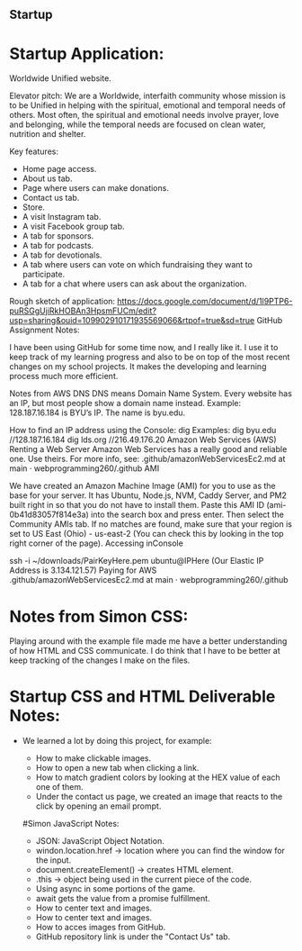 ## Startup

# Startup Application:

Worldwide Unified website.

Elevator pitch:
We are a Worldwide, interfaith community whose mission is to be Unified in helping with the spiritual, emotional and temporal needs of others. Most often, the spiritual and emotional needs involve prayer, love and belonging, while the temporal needs are focused on clean water, nutrition and shelter.

Key features:
- Home page access.
- About us tab.
- Page where users can make donations.
- Contact us tab.
- Store.
- A visit Instagram tab.
- A visit Facebook group tab.
- A tab for sponsors.
- A tab for podcasts.
- A tab for devotionals.
- A tab where users can vote on which fundraising they want to participate.
- A tab for a chat where users can ask about the organization.

Rough sketch of application:
https://docs.google.com/document/d/1l9PTP6-puRSGgUjiRkHOBAn3HpsmFUCm/edit?usp=sharing&ouid=109902910171935569066&rtpof=true&sd=true
GitHub Assignment Notes:

I have been using GitHub for some time now, and I really like it. I use it to keep track of my learning progress and also to be on top of the most recent changes on my school projects. It makes the developing and learning process much more efficient.

Notes from AWS DNS DNS means Domain Name System. Every website has an IP, but most people show a domain name instead. Example: 128.187.16.184 is BYU’s IP. The name is byu.edu.

How to find an IP address using the Console: dig Examples: dig byu.edu //128.187.16.184 dig lds.org //216.49.176.20 Amazon Web Services (AWS) Renting a Web Server Amazon Web Services has a really good and reliable one. Use theirs. For more info, see: .github/amazonWebServicesEc2.md at main · webprogramming260/.github AMI

We have created an Amazon Machine Image (AMI) for you to use as the base for your server. It has Ubuntu, Node.js, NVM, Caddy Server, and PM2 built right in so that you do not have to install them. Paste this AMI ID (ami-0b41d83057f814e3a) into the search box and press enter. Then select the Community AMIs tab. If no matches are found, make sure that your region is set to US East (Ohio) - us-east-2 (You can check this by looking in the top right corner of the page). Accessing inConsole

ssh -i ~/downloads/PairKeyHere.pem ubuntu@IPHere (Our Elastic IP Address is 3.134.121.57) Paying for AWS .github/amazonWebServicesEc2.md at main · webprogramming260/.github

# Notes from Simon CSS:

Playing around with the example file made me have a better understanding of how HTML and CSS communicate. I do think that I have to be better at keep tracking of the changes I make on the files.

# Startup CSS and HTML Deliverable Notes:

- We learned a lot by doing this project, for example:
    - How to make clickable images.
    - How to open a new tab when clicking a link. 
    - How to match gradient colors by looking at the HEX value of each one of them.
    - Under the contact us page, we created an image that reacts to the click by opening an email prompt.
    
    #Simon JavaScript Notes:
    - JSON: JavaScript Object Notation.
    - windon.location.href -> location where you can find the window for the input.
    - document.createElement() -> creates HTML element.
    - .this -> object being used in the current piece of the code. 
    - Using async in some portions of the game.
    - await gets the value from a promise fulfillment.
    - How to center text and images. 
    - How to  center text and images.
    - How to acces images from GitHub.
    - GitHub repository link is under the "Contact Us" tab.
